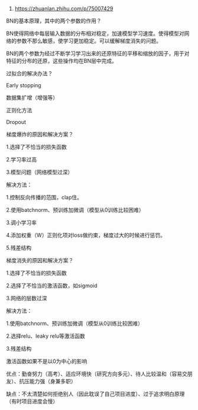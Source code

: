 1. https://zhuanlan.zhihu.com/p/75007429

BN的基本原理，其中的两个参数的作用？

BN使得网络中每层输入数据的分布相对稳定，加速模型学习速度。使得模型对网络的参数不那么敏感，使学习更加稳定。可以缓解梯度消失的问题。

BN的两个参数为经过不断学习学习出来的还原特征的平移和缩放的因子，用于对特征的分布的还原，这些操作均在BN层中完成。

过拟合的解决办法？

Early stopping

数据集扩增（增强等）

正则化方法

Dropout

梯度爆炸的原因和解决方案？

1.选择了不恰当的损失函数

2.学习率过高

3.模型问题（网络模型过深）

解决方法：

1.控制反向传播的范围，clap住。

2.使用batchnorm、预训练加微调（模型从0训练比较困难）

3.调小学习率

4.添加权重（W）正则化项对loss做约束，梯度过大的时候进行惩罚。

5.残差结构

梯度消失的原因和解决方案？

1.选择了不恰当的损失函数

2.选择了不恰当的激活函数，如sigmoid

3.网络的层数过深

解决方法：

1.使用batchnorm、预训练加微调（模型从0训练比较困难）

2.选择relu、leaky relu等激活函数

3.残差结构

激活函数如果不是以0为中心的影响


优点：勤奋努力（高考）、适应环境快（研究方向多元）、待人比较温和（容易交朋友）、抗压能力强（身兼多职）

缺点：不太清楚如何拒绝别人（因此耽误了自己项目进度）、过于追求明白原理（有时项目进度会慢）
